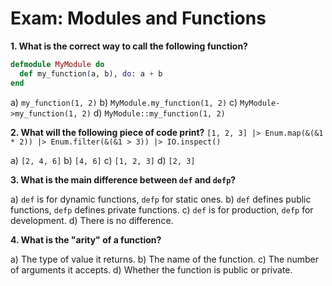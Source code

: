 # Exam: Modules and Functions

**1. What is the correct way to call the following function?**
```elixir
defmodule MyModule do
  def my_function(a, b), do: a + b
end
```
a) `my_function(1, 2)`
b) `MyModule.my_function(1, 2)`
c) `MyModule->my_function(1, 2)`
d) `MyModule::my_function(1, 2)`

**2. What will the following piece of code print?**
`[1, 2, 3] |> Enum.map(&(&1 * 2)) |> Enum.filter(&(&1 > 3)) |> IO.inspect()`

a) `[2, 4, 6]`
b) `[4, 6]`
c) `[1, 2, 3]`
d) `[2, 3]`

**3. What is the main difference between `def` and `defp`?**

a) `def` is for dynamic functions, `defp` for static ones.
b) `def` defines public functions, `defp` defines private functions.
c) `def` is for production, `defp` for development.
d) There is no difference.

**4. What is the "arity" of a function?**

a) The type of value it returns.
b) The name of the function.
c) The number of arguments it accepts.
d) Whether the function is public or private.